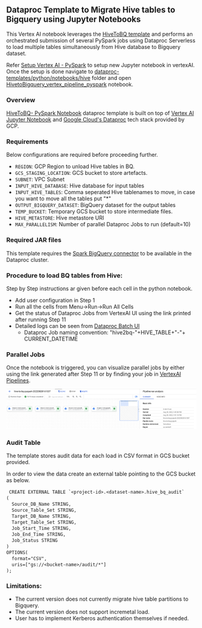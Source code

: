 ## Dataproc Template to Migrate Hive tables to Bigquery using Jupyter Notebooks

This Vertex AI notebook leverages the [HiveToBQ template](../../python/dataproc_templates/hive/hive_to_bigquery.py) and performs an orchestrated submission of several PySpark jobs using Dataproc Serverless to load multiple tables simultaneously from Hive database to Bigquery dataset.

Refer [Setup Vertex AI - PySpark](../README.md) to setup new Jupyter notebook in vertexAI. Once the setup is done navigate to 
[dataproc-templates/python/notebooks/hive]() folder and open [HivetoBigquery_vertex_pipeline_pyspark](HiveToBigquery_notebook.ipynb) notebook.

### Overview

[HiveToBQ- PySpark Notebook](HiveToBigquery_notebook.ipynb) dataproc template is built on top of [Vertex AI Jupyter Notebook](https://cloud.google.com/vertex-ai/docs/tutorials/jupyter-notebooks) and [Google Cloud's Dataproc](https://cloud.google.com/dataproc/) tech stack provided by GCP.


### Requirements

Below configurations are required before proceeding further.

* `REGION`: GCP Region  to unload Hive tables in BQ.
* `GCS_STAGING_LOCATION`: GCS bucket to store artefacts.
* `SUBNET`: VPC Subnet
* `INPUT_HIVE_DATABASE`: Hive database for input tables
* `INPUT_HIVE_TABLES`: Comma seperated Hive tablenames to move, in case you want to move all the tables put "*"
* `OUTPUT_BIGQUERY_DATASET`: BigQuery dataset for the output tables
* `TEMP_BUCKET`: Temporary GCS bucket to store intermediate files.
* `HIVE_METASTORE`: Hive metastore URI
* `MAX_PARALLELISM`: Number of parallel Dataproc Jobs to run (default=10)

### Required JAR files

This template requires the [Spark BigQuery connector](https://cloud.google.com/dataproc-serverless/docs/guides/bigquery-connector-spark-example) to be available in the Dataproc cluster.

### Procedure to load BQ tables from Hive:
Step by Step instructions ar given before each cell in the python notebook.

* Add user configuration in Step 1
* Run all the cells from Menu->Run->Run All Cells
* Get the status of Dataproc Jobs from VertexAI UI using the link printed after running Step 11
* Detailed logs can be seen from [Dataproc Batch UI](https://console.cloud.google.com/dataproc/batches?_ga=2.45339748.1795356115.1659430333-470209831.1657040299)
  * Dataproc Job naming convention: "hive2bq-"+HIVE_TABLE+"-"+ CURRENT_DATETIME

### Parallel Jobs
Once the notebook is triggered, you can visualize parallel jobs by either using the link generated after Step 11 or by finding your job in [VertexAI Pipelines](https://console.cloud.google.com/vertex-ai/pipelines/).

![workbench](../images/HiveToBQ_Flow.png)


### Audit Table

The template stores audit data for each load in CSV format in GCS bucket provided.

In order to view the data create an external table pointing to the GCS bucket as below.


```
 CREATE EXTERNAL TABLE `<project-id>.<dataset-name>.hive_bq_audit`
(
  Source_DB_Name STRING,
  Source_Table_Set STRING,
  Target_DB_Name STRING,
  Target_Table_Set STRING,
  Job_Start_Time STRING,
  Job_End_Time STRING,
  Job_Status STRING
)
OPTIONS(
  format="CSV",
  uris=["gs://<bucket-name>/audit/*"]
);
```

### Limitations:

* The current version does not currently migrate hive table partitions to Bigquery.
* The current version does not support incremetal load.
* User has to implement Kerberos authentication themselves if needed.
